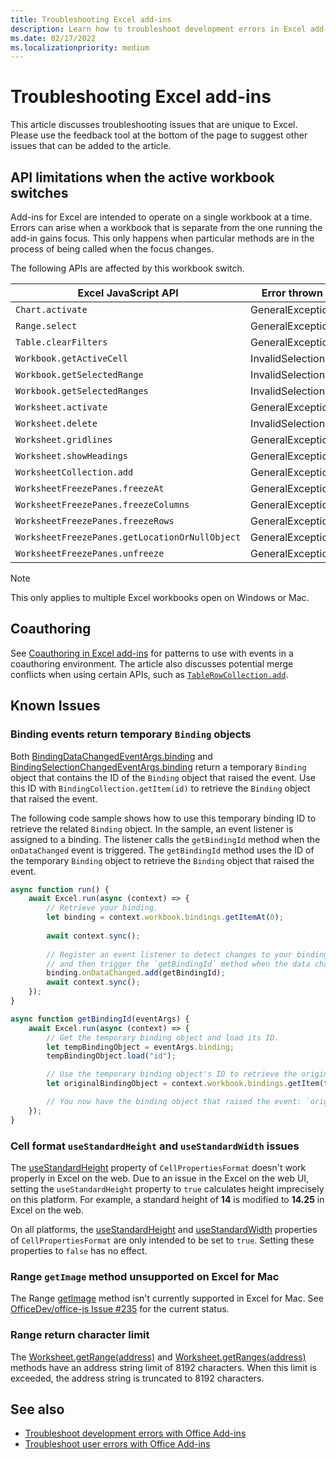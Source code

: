 ```yaml
---
title: Troubleshooting Excel add-ins
description: Learn how to troubleshoot development errors in Excel add-ins.
ms.date: 02/17/2022
ms.localizationpriority: medium
---
```


# Troubleshooting Excel add-ins

This article discusses troubleshooting issues that are unique to Excel. Please use the feedback tool at the bottom of the page to suggest other issues that can be added to the article.

## API limitations when the active workbook switches

Add-ins for Excel are intended to operate on a single workbook at a time. Errors can arise when a workbook that is separate from the one running the add-in gains focus. This only happens when particular methods are in the process of being called when the focus changes.

The following APIs are affected by this workbook switch.

|Excel JavaScript API | Error thrown |
|--|--|
| `Chart.activate` | GeneralException |
| `Range.select` | GeneralException |
| `Table.clearFilters` | GeneralException |
| `Workbook.getActiveCell`  | InvalidSelection|
| `Workbook.getSelectedRange` | InvalidSelection|
| `Workbook.getSelectedRanges`  | InvalidSelection|
| `Worksheet.activate` | GeneralException |
| `Worksheet.delete`  | InvalidSelection|
| `Worksheet.gridlines` | GeneralException |
| `Worksheet.showHeadings` | GeneralException |
| `WorksheetCollection.add` | GeneralException |
| `WorksheetFreezePanes.freezeAt` | GeneralException |
| `WorksheetFreezePanes.freezeColumns` | GeneralException |
| `WorksheetFreezePanes.freezeRows` | GeneralException |
| `WorksheetFreezePanes.getLocationOrNullObject`| GeneralException |
| `WorksheetFreezePanes.unfreeze` | GeneralException |

> [!NOTE]
> This only applies to multiple Excel workbooks open on Windows or Mac.

## Coauthoring

See [Coauthoring in Excel add-ins](co-authoring-in-excel-add-ins.md) for patterns to use with events in a coauthoring environment. The article also discusses potential merge conflicts when using certain APIs, such as [`TableRowCollection.add`](/javascript/api/excel/excel.tablerowcollection#excel-excel-tablerowcollection-add-member(1)).

## Known Issues

### Binding events return temporary `Binding` objects

Both [BindingDataChangedEventArgs.binding](/javascript/api/excel/excel.bindingdatachangedeventargs#excel-excel-bindingdatachangedeventargs-binding-member) and [BindingSelectionChangedEventArgs.binding](/javascript/api/excel/excel.bindingselectionchangedeventargs#excel-excel-bindingselectionchangedeventargs-binding-member) return a temporary `Binding` object that contains the ID of the `Binding` object that raised the event. Use this ID with `BindingCollection.getItem(id)` to retrieve the `Binding` object that raised the event.

The following code sample shows how to use this temporary binding ID to retrieve the related `Binding` object. In the sample, an event listener is assigned to a binding. The listener calls the `getBindingId` method when the `onDataChanged` event is triggered. The `getBindingId` method uses the ID of the temporary `Binding` object to retrieve the `Binding` object that raised the event.

```js
async function run() {
    await Excel.run(async (context) => {
        // Retrieve your binding.
        let binding = context.workbook.bindings.getItemAt(0);
    
        await context.sync();
    
        // Register an event listener to detect changes to your binding
        // and then trigger the `getBindingId` method when the data changes. 
        binding.onDataChanged.add(getBindingId);
        await context.sync();
    });
}

async function getBindingId(eventArgs) {
    await Excel.run(async (context) => {
        // Get the temporary binding object and load its ID. 
        let tempBindingObject = eventArgs.binding;
        tempBindingObject.load("id");

        // Use the temporary binding object's ID to retrieve the original binding object. 
        let originalBindingObject = context.workbook.bindings.getItem(tempBindingObject.id);

        // You now have the binding object that raised the event: `originalBindingObject`. 
    });
}
```

### Cell format `useStandardHeight` and `useStandardWidth` issues

The [useStandardHeight](/javascript/api/excel/excel.cellpropertiesformat#excel-excel-cellpropertiesformat-usestandardheight-member) property of `CellPropertiesFormat` doesn't work properly in Excel on the web. Due to an issue in the Excel on the web UI, setting the `useStandardHeight` property to `true` calculates height imprecisely on this platform. For example, a standard height of **14** is modified to **14.25** in Excel on the web.

On all platforms, the [useStandardHeight](/javascript/api/excel/excel.cellpropertiesformat#excel-excel-cellpropertiesformat-usestandardheight-member) and [useStandardWidth](/javascript/api/excel/excel.cellpropertiesformat#excel-excel-cellpropertiesformat-usestandardwidth-member) properties of `CellPropertiesFormat` are only intended to be set to `true`. Setting these properties to `false` has no effect.

### Range `getImage` method unsupported on Excel for Mac

The Range [getImage](/javascript/api/excel/excel.range#excel-excel-range-getimage-member(1)) method isn't currently supported in Excel for Mac. See [OfficeDev/office-js Issue #235](https://github.com/OfficeDev/office-js/issues/235) for the current status.

### Range return character limit

The [Worksheet.getRange(address)](/javascript/api/excel/excel.worksheet#excel-excel-worksheet-getrange-member(1)) and [Worksheet.getRanges(address)](/javascript/api/excel/excel.worksheet#excel-excel-worksheet-getranges-member(1)) methods have an address string limit of 8192 characters. When this limit is exceeded, the address string is truncated to 8192 characters.

## See also

- [Troubleshoot development errors with Office Add-ins](../testing/troubleshoot-development-errors.md)
- [Troubleshoot user errors with Office Add-ins](../testing/testing-and-troubleshooting.md)
